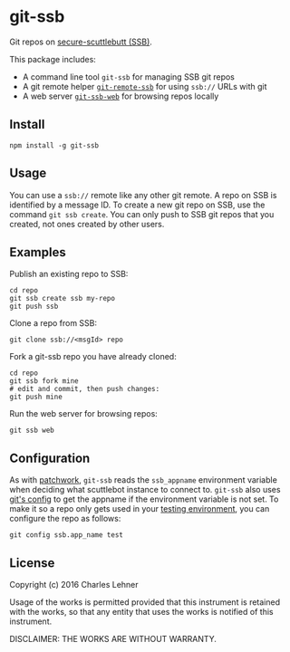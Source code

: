 # git-ssb

Git repos on [secure-scuttlebutt (SSB)][ssb].

This package includes:

- A command line tool `git-ssb` for managing SSB git repos
- A git remote helper [`git-remote-ssb`][] for using `ssb://` URLs with git
- A web server [`git-ssb-web`][] for browsing repos locally

## Install

```
npm install -g git-ssb
```

## Usage

You can use a `ssb://` remote like any other git remote. A repo on SSB is
identified by a message ID. To create a new git repo on SSB, use the command
`git ssb create`. You can only push to SSB git repos that you created, not ones
created by other users.

## Examples

Publish an existing repo to SSB:

    cd repo
    git ssb create ssb my-repo
    git push ssb

Clone a repo from SSB:

    git clone ssb://<msgId> repo

Fork a git-ssb repo you have already cloned:

    cd repo
    git ssb fork mine
    # edit and commit, then push changes:
    git push mine

Run the web server for browsing repos:

    git ssb web

## Configuration

As with [patchwork][], `git-ssb` reads the `ssb_appname` environment
variable when deciding what scuttlebot instance to connect to.
`git-ssb` also uses [git's config][git config] to get the appname if the
environment variable is not set. To make it so a repo only gets used in your
[testing environment][patchwork-testing], you can configure the repo as
follows:

    git config ssb.app_name test

[ssb]: https://github.com/ssbc/secure-scuttlebutt
[git config]: http://git-scm.com/docs/git-config
[patchwork]: https://github.com/ssbc/patchwork
[patchwork-testing]: https://github.com/ssbc/patchwork/blob/3f6d2d60b66361c3c926ff0a9e81847e71c8cfdd/docs/TESTING.md
[`git-ssb-web`]: %q5d5Du+9WkaSdjc8aJPZm+jMrqgo0tmfR+RcX5ZZ6H4=.sha256
[`git-remote-ssb`]: %ZVTOK3GA2aewEDI2rPxJqKXEIv4OIUN2swMPE2FeJm8=.sha256

## License

Copyright (c) 2016 Charles Lehner

Usage of the works is permitted provided that this instrument is
retained with the works, so that any entity that uses the works is
notified of this instrument.

DISCLAIMER: THE WORKS ARE WITHOUT WARRANTY.
